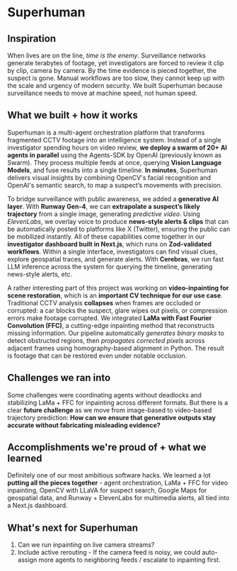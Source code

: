 # Superhuman

## Inspiration
When lives are on the line, *time is the enemy*. Surveillance networks generate terabytes of footage, yet investigators are forced to review it clip by clip, camera by camera. By the time evidence is pieced together, the suspect is gone. Manual workflows are too slow, they cannot keep up with the scale and urgency of modern security. We built Superhuman because surveillance needs to move at machine speed, not human speed.

## What we built + how it works
Superhuman is a multi-agent orchestration platform that transforms fragmented CCTV footage into an intelligence system. Instead of a single investigator spending hours on video review, **we deploy a swarm of 20+ AI agents in parallel** using the Agents-SDK by OpenAI (previously known as Swarm). They process multiple feeds at once, querying **Vision Language Models**, and fuse results into a single timeline. **In minutes**, Superhuman delivers visual insights by combining OpenCV's facial recognition and OpenAI's semantic search, to map a suspect’s movements with precision.

To bridge surveillance with public awareness, we added a **generative AI layer**. With **Runway Gen-4**, we can **extrapolate a suspect’s likely trajectory** from a single image, generating *predictive video*. Using *ElevenLabs*, we overlay voice to produce **news-style alerts & clips** that can be automatically posted to platforms like X (Twitter), ensuring the public can be mobilized instantly. All of these capabilities come together in our **investigator dashboard built in Next.js**, which runs on **Zod-validated workflows**. Within a single interface, investigators can find visual clues, explore geospatial traces, and generate alerts. With **Cerebras**, we run fast LLM inference across the system for querying the timeline, generating news-style alerts, etc.

A rather interesting part of this project was working on **video-inpainting for scene restoration**, which is an **important CV technique for our use case**. Traditional CCTV analysis **collapses** when frames are occluded or corrupted: a car blocks the suspect, glare wipes out pixels, or compression errors make footage corrupted. We integrated **LaMa with Fast Fourier Convolution (FFC)**, a cutting-edge inpainting method that reconstructs missing information. Our pipeline automatically *generates binary masks* to detect obstructed regions, then *propagates corrected pixels* across adjacent frames using homography-based alignment in Python. The result is footage that can be restored even under notable occlusion. 

## Challenges we ran into
Some challenges were coordinating agents without deadlocks and stabilizing LaMa + FFC for inpainting across different formats. But there is a clear **future challenge** as we move from image-based to video-based trajectory prediction: **How can we ensure that generative outputs stay accurate without fabricating misleading evidence?**

## Accomplishments we're proud of + what we learned
Definitely one of our most ambitious software hacks. We learned a lot **putting all the pieces together** - agent orchestration, LaMa + FFC for video inpainting, OpenCV with LLaVA for suspect search, Google Maps for geospatial data, and Runway + ElevenLabs for multimedia alerts, all tied into a Next.js dashboard.

## What's next for Superhuman
1) Can we run inpainting on live camera streams?
2) Include active rerouting - If the camera feed is noisy, we could auto-assign more agents to neighboring feeds / escalate to inpainting first.
